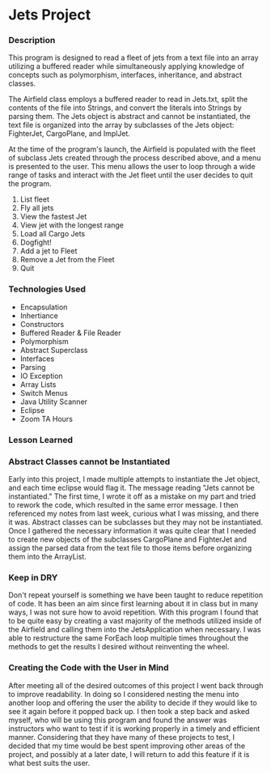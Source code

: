 # Jets Project

### Description
This program is designed to read a fleet of jets from a text file into an array utilizing a buffered reader while simultaneously applying knowledge of concepts such as polymorphism, interfaces, inheritance, and abstract classes.

The Airfield class employs a buffered reader to read in Jets.txt, split the contents of the file into Strings, and convert the literals into Strings by parsing them. The Jets object is abstract and cannot be instantiated, the text file is organized into the array by subclasses of the Jets object: FighterJet, CargoPlane, and ImplJet.

At the time of the program's launch, the Airfield is populated with the fleet of subclass Jets created through the process described above, and a menu is presented to the user. This menu allows the user to loop through a wide range of tasks and interact with the Jet fleet until the user decides to quit the program.

1. List fleet
2. Fly all jets
3. View the fastest Jet
4. View jet with the longest range
5. Load all Cargo Jets
6. Dogfight!
7. Add a jet to Fleet
8. Remove a Jet from the Fleet
9. Quit


### Technologies Used
* Encapsulation
* Inhertiance
* Constructors
* Buffered Reader & File Reader
* Polymorphism
* Abstract Superclass
* Interfaces
* Parsing
* IO Exception
* Array Lists
* Switch Menus
* Java Utility Scanner
* Eclipse
* Zoom TA Hours

### Lesson Learned

### Abstract Classes cannot be Instantiated
Early into this project, I made multiple attempts to instantiate the Jet object, and each time eclipse would flag it. The message reading "Jets cannot be instantiated." The first time, I wrote it off as a mistake on my part and tried to rework the code, which resulted in the same error message. I then referenced my notes from last week, curious what I was missing, and there it was. Abstract classes can be subclasses but they may not be instantiated. Once I gathered the necessary information it was quite clear that I needed to create new objects of the subclasses CargoPlane and FighterJet and assign the parsed data from the text file to those items before organizing them into the ArrayList.

### Keep in DRY
Don't repeat yourself is something we have been taught to reduce repetition of code. It has been an aim since first learning about it in class but in many ways, I was not sure how to avoid repetition. With this program I found that to be quite easy by creating a vast majority of the methods utilized inside of the Airfield and calling them into the JetsApplication when necessary. I was able to restructure the same ForEach loop multiple times throughout the methods to get the results I desired without reinventing the wheel. 

### Creating the Code with the User in Mind
After meeting all of the desired outcomes of this project I went back through to improve readability. In doing so I considered nesting the menu into another loop and offering the user the ability to decide if they would like to see it again before it popped back up. I then took a step back and asked myself, who will be using this program and found the answer was instructors who want to test if it is working properly in a timely and efficient manner. Considering that they have many of these projects to test, I decided that my time would be best spent improving other areas of the project, and possibly at a later date, I will return to add this feature if it is what best suits the user.
